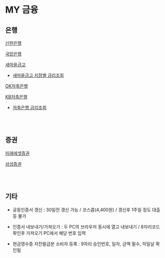 # MY 금융

## 은행

[신한은행](https://bank.shinhan.com/)

[국민은행](https://www.kbstar.com/)

[새마을금고](https://ibs.kfcc.co.kr/)

 - [새마을금고 지점별 금리조회](https://www.kfcc.co.kr/map/main.do)

[OK저축은행](https://ok.ibs.fsb.or.kr/)

[KB저축은행](https://www.kbsavings.com/)

 - [저축은행 금리조회](https://www.fsb.or.kr/ratedepo_0100.act)



<br><br>
 
## 증권

[미래에셋증권](https://securities.miraeasset.com/)

[삼성증권](https://www.samsungpop.com/)



<br><br>
 
## 기타 

 - 공동인증서 갱신 : 30일전 갱신 가능  /  코스콤(4,400원)  /  갱신후 1주일 정도 대출 등 불가

 - 인증서 내보내기/가져오기 : 두 PC의 브라우저 동시에 열고 내보내기 / 8자리코드 확인후 가져오기 PC에서 해당 번호 입력

 - 현금영수증 자진발급분 소비자 등록 : 9자리 승인번호, 일자, 금액 필수,  익일날 확인됨
